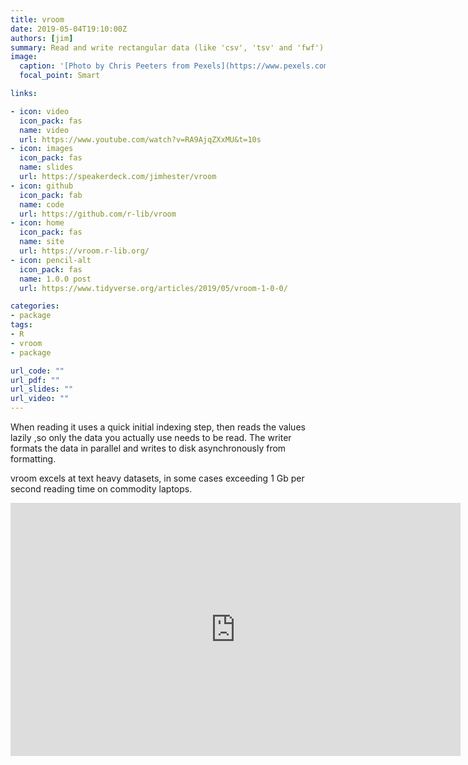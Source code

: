 ```yaml
---
title: vroom
date: 2019-05-04T19:10:00Z
authors: [jim]
summary: Read and write rectangular data (like 'csv', 'tsv' and 'fwf') quickly into R.
image:
  caption: '[Photo by Chris Peeters from Pexels](https://www.pexels.com/photo/speed-racing-speedway-racing-car-12801/)'
  focal_point: Smart

links:

- icon: video
  icon_pack: fas
  name: video
  url: https://www.youtube.com/watch?v=RA9AjqZXxMU&t=10s
- icon: images
  icon_pack: fas
  name: slides
  url: https://speakerdeck.com/jimhester/vroom
- icon: github
  icon_pack: fab
  name: code
  url: https://github.com/r-lib/vroom
- icon: home
  icon_pack: fas
  name: site
  url: https://vroom.r-lib.org/
- icon: pencil-alt
  icon_pack: fas
  name: 1.0.0 post
  url: https://www.tidyverse.org/articles/2019/05/vroom-1-0-0/

categories:
- package
tags:
- R
- vroom
- package

url_code: ""
url_pdf: ""
url_slides: ""
url_video: ""
---
```


When reading it uses a quick initial indexing step, then reads the
values lazily ,so only the data you actually use needs to be read. The writer
formats the data in parallel and writes to disk asynchronously from formatting.

vroom excels at text heavy datasets, in some cases exceeding 1 Gb per second
reading time on commodity laptops.

<iframe width="720" height="405" src="https://www.youtube.com/embed/RA9AjqZXxMU?start=10" frameborder="0" allow="accelerometer; autoplay; encrypted-media; gyroscope; picture-in-picture" allowfullscreen></iframe>

<script async class="speakerdeck-embed" data-id="533c534c861840c7829b21ce2e1397a9" data-ratio="1.77777777777778" src="//speakerdeck.com/assets/embed.js"></script>

